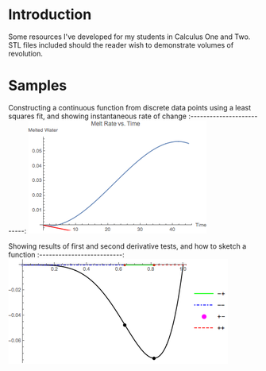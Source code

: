 # Introduction
Some resources I've developed for my students in Calculus One and Two. STL files included should the reader wish to demonstrate volumes of revolution.

# Samples
Constructing a continuous function from discrete data points using a least squares fit, and showing instantaneous rate of change
:--------------------------:
![Alt Text](https://github.com/ajump2/Mathematics_Resources/raw/master/Images/MeltWater.gif)

Showing results of first and second derivative tests, and how to sketch a function
:--------------------------:
![Alt Text](https://github.com/ajump2/Mathematics_Resources/raw/master/Images/curvesketch.png)
